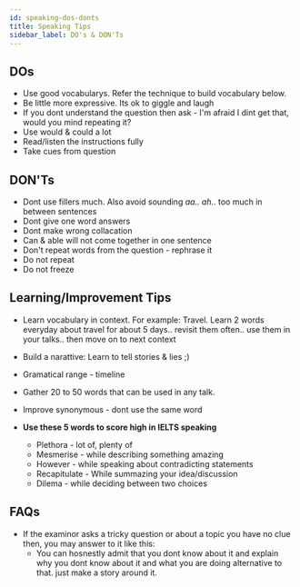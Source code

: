 ```yaml
---
id: speaking-dos-donts
title: Speaking Tips
sidebar_label: DO's & DON'Ts
---
```


## DOs

* Use good vocabularys. Refer the technique to build vocabulary below.
* Be little more expressive. Its ok to giggle and laugh
* If you dont understand the question then ask - I'm afraid I dint get that, would you mind repeating it?
* Use would & could a lot
* Read/listen the instructions fully 
* Take cues from question

## DON'Ts

* Dont use fillers much. Also avoid sounding *aa.. ah..* too much in between sentences 
* Dont give one word answers
* Dont make wrong collacation
* Can & able will not come together in one sentence
* Don't repeat words from the question - rephrase it
* Do not repeat
* Do not freeze


## Learning/Improvement Tips

* Learn vocabulary in context. For example: Travel. Learn 2 words everyday about travel for about 5 days.. revisit them often.. use them in your talks.. then move on to next context
* Build a narattive: Learn to tell stories & lies ;)
* Gramatical range - timeline
* Gather 20 to 50 words that can be used in any talk.
* Improve synonymous - dont use the same word

* **Use these 5 words to score high in IELTS speaking**

    * Plethora - lot of, plenty of
    * Mesmerise - while describing something amazing
    * However - while speaking about contradicting statements
    * Recapitulate - While summazing your idea/discussion
    * Dilema - while deciding between two choices

## FAQs

* If the examinor asks a tricky question or about a topic you have no clue then, you may answer to it like this:
    * You can hosnestly admit that you dont know about it and explain why you dont know about it and what you are doing alternative to that. just make a story around it. 

